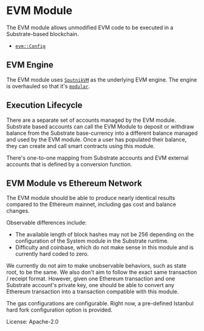 # EVM Module

The EVM module allows unmodified EVM code to be executed in a Substrate-based blockchain.

- [`evm::Config`](https://docs.rs/pallet-evm/2.0.0/pallet_evm/trait.Trait.html)

## EVM Engine

The EVM module uses [`SputnikVM`](https://github.com/rust-blockchain/evm) as the underlying EVM engine. The engine is
overhauled so that it's [`modular`](https://github.com/corepaper/evm).

## Execution Lifecycle

There are a separate set of accounts managed by the EVM module. Substrate based accounts can call the EVM Module to
deposit or withdraw balance from the Substrate base-currency into a different balance managed and used by the EVM
module. Once a user has populated their balance, they can create and call smart contracts using this module.

There's one-to-one mapping from Substrate accounts and EVM external accounts that is defined by a conversion function.

## EVM Module vs Ethereum Network

The EVM module should be able to produce nearly identical results compared to the Ethereum mainnet, including gas cost
and balance changes.

Observable differences include:

- The available length of block hashes may not be 256 depending on the configuration of the System module in the
  Substrate runtime.
- Difficulty and coinbase, which do not make sense in this module and is currently hard coded to zero.

We currently do not aim to make unobservable behaviors, such as state root, to be the same. We also don't aim to follow
the exact same transaction / receipt format. However, given one Ethereum transaction and one Substrate account's private
key, one should be able to convert any Ethereum transaction into a transaction compatible with this module.

The gas configurations are configurable. Right now, a pre-defined Istanbul hard fork configuration option is provided.

License: Apache-2.0